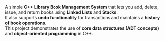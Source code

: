 A simple **C++ Library Book Management System** that lets you add, delete, issue, and return books using **Linked Lists** and **Stacks**.  
It also supports **undo functionality** for transactions and maintains a **history of book operations**.  
This project demonstrates the use of **core data structures (ADT concepts)** and **object-oriented programming** in C++.
